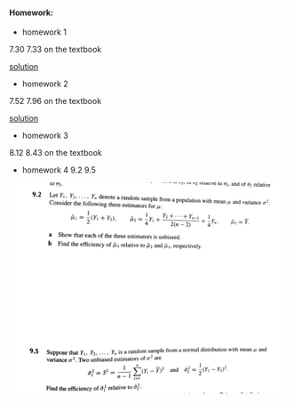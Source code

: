 #### Homework:

*   homework 1

7.30 7.33 on the textbook

[solution](./hw1sol.pdf)


*   homework 2 

7.52 7.96 on the textbook

[solution](./hw2sol.pdf)

*   homework 3 

8.12 8.43 on the textbook


*   homework 4 
9.2 9.5
<img src="./hw4.png" width="500">


